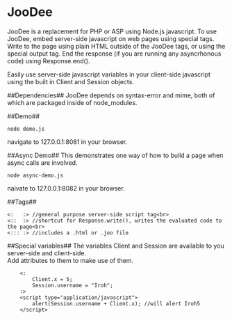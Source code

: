 JooDee
======
JooDee is a replacement for PHP or ASP using Node.js javascript. To use JooDee, embed server-side javascript on web pages using special tags.  Write to
the page using plain HTML outside of the JooDee tags, or using the special output tag. End the response (if you are running any asyncrhonous code) using Response.end().

Easily use server-side javascript variables in your client-side javascript using the built in
Client and Session objects.

##Dependencies##
JooDee depends on syntax-error and mime, both of which are packaged inside of node_modules.

##Demo##
```
node demo.js
```
navigate to 127.0.0.1:8081 in your browser.

##Async Demo##
This demonstrates one way of how to build a page when async calls are involved. <br>
```
node async-demo.js
```
naivate to 127.0.0.1:8082 in your browser.

##Tags##
```
<:   :> //general purpose server-side script tag<br>
<::  :> //shortcut for Response.write(), writes the evaluated code to the page<br>
<::: :> //includes a .html or .joo file
```

##Special variables##
The variables Client and Session are available to you server-side and client-side.  
Add attributes to them to make use of them.<br>
```
    <:
        Client.x = 5;
        Session.username = "Iroh";
    :>
    <script type="application/javascript"> 
        alert(Session.username + Client.x); //will alert Iroh5
    </script>
```